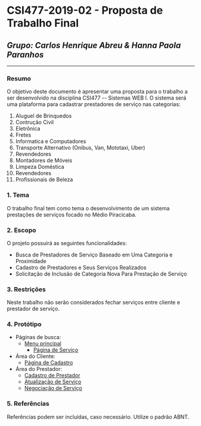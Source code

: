 
# **CSI477-2019-02 - Proposta de Trabalho Final**
## *Grupo: Carlos Henrique Abreu & Hanna Paola Paranhos*

--------------

<!-- Descrever um resumo sobre o trabalho. -->

### Resumo

  O objetivo deste documento é apresentar uma proposta para o trabalho a ser desenvolvido na disciplina CSI477 -- Sistemas WEB I. O sistema <!--Inserir nome do nosso sistema--> será uma plataforma para cadastrar prestadores de serviço nas categorias:
  <ol>
    <li>Aluguel de Brinquedos</li>
    <li>Contrução Civil</li>
    <li>Eletrônica</li>
    <li>Fretes</li>
    <li>Informatica e Computadores</li>
    <li>Transporte Alternativo (Onibus, Van, Mototaxi, Uber)</li>
    <li>Revendedores</li>
    <li>Montadores de Móveis</li>
    <li>Limpeza Doméstica</li>
    <li>Revendedores </li>
    <li>Profissionais de Beleza</li>
  </ol>
  
  

<!-- Apresentar o tema. -->
### 1. Tema

  O trabalho final tem como tema o desenvolvimento de um sistema prestações de serviços focado no Médio Piracicaba.

<!-- Descrever e limitar o escopo da aplicação. -->
### 2. Escopo

O projeto possuirá as seguintes funcionalidades:
  - Busca de Prestadores de Serviço Baseado em Uma Categoria e Proximidade
  - Cadastro de Prestadores e Seus Serviços Realizados
  - Solicitação de Inclusão de Categoria Nova Para Prestação de Serviço

  

<!-- Apresentar restrições de funcionalidades e de escopo. -->
### 3. Restrições

  Neste trabalho não serão considerados fechar serviços entre cliente e prestador de serviço.

<!-- Construir alguns protótipos para a aplicação, disponibilizá-los no Github e descrever o que foi considerado. //-->
### 4. Protótipo

  - Páginas de busca:
    - [Menu principal](./assets/prototype/menu.html)
      - [Página de Serviço](./assets/prototype/servico.html)
  - Área do Cliente:
    - [Página de Cadastro]()
  - Área do Prestador:
    - [Cadastro de Prestador]()
    - [Atualização de Serviço]()
    - [Negociação de Serviço]()




### 5. Referências

  Referências podem ser incluídas, caso necessário. Utilize o padrão ABNT.
